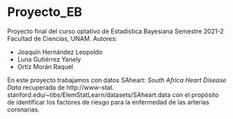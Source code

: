 # Proyecto_EB

Proyecto final del curso optativo de Estadistica Bayesiana Semestre 2021-2 Facultad de Ciencias, UNAM.
Autores: 
+ Joaquín Hernández Leopoldo
+ Luna Gutiérrez Yanely
+ Ortíz Morán Raquel

En este proyecto trabajamos con datos SAheart: _South Africa Heart Disease Data_ recuperada de http://www-stat.
stanford.edu/~tibs/ElemStatLearn/datasets/SAheart.data con el propósito de identificar los factores de riesgo para la enfermedad de las arterias coronarias.


